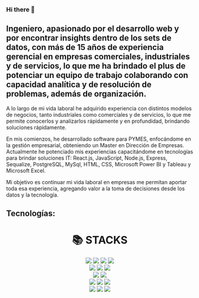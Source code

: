 ### Hi there 👋
## Ingeniero, apasionado por el desarrollo web y por encontrar insights dentro de los sets de datos, con más de 15 años de experiencia gerencial en empresas comerciales, industriales y de servicios, lo que me ha brindado el plus de potenciar un equipo de trabajo colaborando con capacidad analítica y de resolución de problemas, además de organización. 

A lo largo de mi vida laboral he adquirido experiencia con distintos modelos de negocios, tanto industriales como comerciales y de servicios, lo que me permite conocerlos y analizarlos rápidamente y en profundidad, brindando soluciones rápidamente. 

En mis comienzos, he desarrollado software para PYMES, enfocándome en la gestión empresarial, obteniendo un Master en Dirección de Empresas. Actualmente he potenciado mis experiencias capacitándome en tecnologías para brindar soluciones IT: React.js, JavaScript, Node.js, Express, Sequalize, PostgreSQL, MySql, HTML, CSS, Microsoft Power BI y Tableau y Microsoft Excel.

Mi objetivo es continuar mi vida laboral en empresas me permitan aportar toda esa experiencia, agregando valor a la toma de decisiones desde los datos y la tecnología.
 
<!--
**JoseValperga/JoseValperga** is a ✨ _special_ ✨ repository because its `README.md` (this file) appears on your GitHub profile.

Here are some ideas to get you started:

- 🔭 I’m currently working on ...
- 🌱 I’m currently learning ...
- 👯 I’m looking to collaborate on ...
- 🤔 I’m looking for help with ...
- 💬 Ask me about ...
- 📫 How to reach me: ...
- 😄 Pronouns: ...
- ⚡ Fun fact: ...
-->


## Tecnologías:
<!--
![JavaScript](https://img.freepik.com/vector-premium/diseno-computadora-sobre-fondo-azul-ilustracion-vectorial_24908-44354.jpg){width=300}
-->
<div align=center><h1>📚 STACKS</h1></div>
<div align=center> 
  <img src="https://img.shields.io/badge/react-61DAFB?style=for-the-badge&logo=react&logoColor=black"> 
  <img src="https://img.shields.io/badge/html5-E34F26?style=for-the-badge&logo=html5&logoColor=white"> 
  <img src="https://img.shields.io/badge/css-1572B6?style=for-the-badge&logo=css3&logoColor=white"> 
  <img src="https://img.shields.io/badge/javascript-F7DF1E?style=for-the-badge&logo=javascript&logoColor=black">   
 <br>
  <img src="https://img.shields.io/badge/mysql-4479A1?style=for-the-badge&logo=mysql&logoColor=white">
  <img src="https://img.shields.io/badge/postgresql-4169E1?style=for-the-badge&logo=postgresql&logoColor=black">
 <img src="https://img.shields.io/badge/sequelize-52B0E7?style=for-the-badge&logo=sequelize&logoColor=black">
 <br>

  <img src="https://img.shields.io/badge/excel-217346?style=for-the-badge&logo=microsoftexcel&logoColor=black">  
  <img src="https://img.shields.io/badge/powerbi-F2C811?style=for-the-badge&logo=powerbi&logoColor=black">  
 <br>
  <img src="https://img.shields.io/badge/node.js-339933?style=for-the-badge&logo=Node.js&logoColor=white">  
  <img src="https://img.shields.io/badge/express-000000?style=for-the-badge&logo=express&logoColor=white">
  <img src="https://img.shields.io/badge/mikrotik-293239?style=for-the-badge&logo=mikrotik&logoColor=white">
 
 <br>
  <img src="https://img.shields.io/badge/github-181717?style=for-the-badge&logo=github&logoColor=white">
  <img src="https://img.shields.io/badge/git-F05032?style=for-the-badge&logo=git&logoColor=white">
  <img src="https://img.shields.io/badge/fontawesome-339AF0?style=for-the-badge&logo=fontawesome&logoColor=white">
</div>
